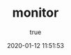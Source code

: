 ---
pageComponent:
  name: Catalogue
  data:
    path: 监控系统
    imgUrl: https://cdn.jsdelivr.net/gh/xugaoyi/image_store/blog/20200112120340.png
    description: monitor
title: monitor
date: 2020-01-12 11:51:53
permalink: /note/monitor/
article: false
comment: false
editLink: false
author:
  name: xugaoyi
  link: https://github.com/xugaoyi
---